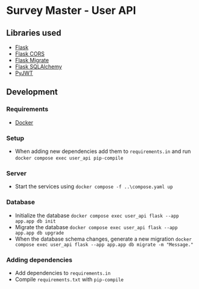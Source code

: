 # Survey Master - User API

## Libraries used

- [Flask](https://flask.palletsprojects.com/en/stable/)
- [Flask CORS](https://flask-cors.readthedocs.io/)
- [Flask Migrate](https://flask-migrate.readthedocs.io/)
- [Flask SQLAlchemy](https://flask-sqlalchemy.readthedocs.io/)
- [PyJWT](https://pyjwt.readthedocs.io/)

## Development

### Requirements

- [Docker](https://www.docker.com/)

### Setup

- When adding new dependencies add them to `requirements.in` and run `docker compose exec user_api pip-compile`

### Server

- Start the services using `docker compose -f ..\compose.yaml up`

### Database

- Initialize the database `docker compose exec user_api flask --app app.app db init`
- Migrate the database `docker compose exec user_api flask --app app.app db upgrade`
- When the database schema changes, generate a new migration `docker compose exec user_api flask --app app.app db migrate -m "Message."`

### Adding dependencies

- Add dependencies to `requirements.in`
- Compile `requirements.txt` with `pip-compile`
